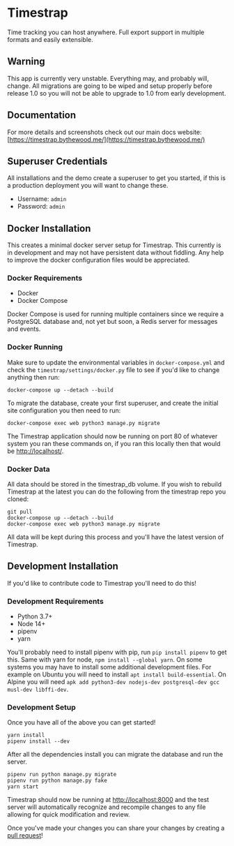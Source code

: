 # Timestrap

Time tracking you can host anywhere. Full export support in
multiple formats and easily extensible.


## Warning

This app is currently very unstable. Everything may, and probably will, change.
All migrations are going to be wiped and setup properly before release 1.0 so
you will not be able to upgrade to 1.0 from early development.


## Documentation

For more details and screenshots check out our main docs website:
[https://timestrap.bythewood.me/](https://timestrap.bythewood.me/)


## Superuser Credentials

All installations and the demo create a superuser to get you started, if this
is a production deployment you will want to change these.

-   Username: `admin`
-   Password: `admin`


## Docker Installation

This creates a minimal docker server setup for Timestrap. This currently is
in development and may not have persistent data without fiddling. Any help to
improve the docker configuration files would be appreciated.


### Docker Requirements

-   Docker
-   Docker Compose

Docker Compose is used for running multiple containers since we require a
PostgreSQL database and, not yet but soon, a Redis server for messages and
events.


### Docker Running

Make sure to update the environmental variables in `docker-compose.yml` and
check the `timestrap/settings/docker.py` file to see if you'd like to change
anything then run:

    docker-compose up --detach --build

To migrate the database, create your first superuser, and create the initial
site configuration you then need to run:

    docker-compose exec web python3 manage.py migrate

The Timestrap application should now be running on port 80 of whatever system
you ran these commands on, if you ran this locally then that would be
[http://localhost/](http://localhost/).


### Docker Data

All data should be stored in the timestrap_db volume. If you wish to rebuild
Timestrap at the latest you can do the following from the timestrap repo you
cloned:

    git pull
    docker-compose up --detach --build
    docker-compose exec web python3 manage.py migrate

All data will be kept during this process and you'll have the latest version
of Timestrap.


## Development Installation

If you'd like to contribute code to Timestrap you'll need to do this!


### Development Requirements

-   Python 3.7+
-   Node 14+
-   pipenv
-   yarn

You'll probably need to install pipenv with pip, run `pip install pipenv` to
get this. Same with yarn for node, `npm install --global yarn`. On some systems
you may have to install some additional development files. For example on
Ubuntu you will need to install `apt install build-essential`. On Alpine you
will need `apk add python3-dev nodejs-dev postgresql-dev gcc musl-dev libffi-dev`.


### Development Setup

Once you have all of the above you can get started!

    yarn install
    pipenv install --dev

After all the dependencies install you can migrate the database and run the
server.

    pipenv run python manage.py migrate
    pipenv run python manage.py fake
    yarn start

Timestrap should now be running at [http://localhost:8000](http://localhost:8000)
and the test server will automatically recognize and recompile changes to any
file allowing for quick modification and review.

Once you've made your changes you can share your changes by creating a
[pull request](https://github.com/overshard/timestrap/pulls)!
